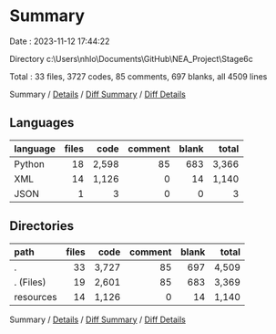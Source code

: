 # Summary

Date : 2023-11-12 17:44:22

Directory c:\\Users\\nhlo\\Documents\\GitHub\\NEA_Project\\Stage6c

Total : 33 files,  3727 codes, 85 comments, 697 blanks, all 4509 lines

Summary / [Details](details.md) / [Diff Summary](diff.md) / [Diff Details](diff-details.md)

## Languages
| language | files | code | comment | blank | total |
| :--- | ---: | ---: | ---: | ---: | ---: |
| Python | 18 | 2,598 | 85 | 683 | 3,366 |
| XML | 14 | 1,126 | 0 | 14 | 1,140 |
| JSON | 1 | 3 | 0 | 0 | 3 |

## Directories
| path | files | code | comment | blank | total |
| :--- | ---: | ---: | ---: | ---: | ---: |
| . | 33 | 3,727 | 85 | 697 | 4,509 |
| . (Files) | 19 | 2,601 | 85 | 683 | 3,369 |
| resources | 14 | 1,126 | 0 | 14 | 1,140 |

Summary / [Details](details.md) / [Diff Summary](diff.md) / [Diff Details](diff-details.md)